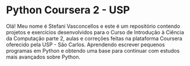 # Python Coursera 2 - USP

Olá! Meu nome é Stefani Vasconcellos e este é um repositório contendo projetos e exercícios desenvolvidos para o Curso de Introdução à Ciência da Computação parte 2, aulas e correções feitas na plataforma Coursera oferecido pela USP - São Carlos. Aprendendo escrever pequenos programas em Python e obtendo uma base para continuar com estudos mais avançados sobre Python.
